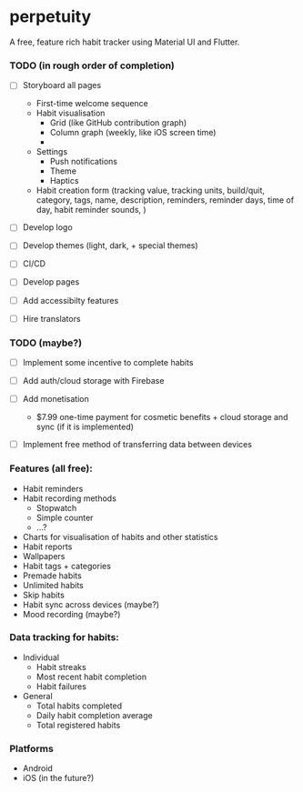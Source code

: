 # perpetuity

A free, feature rich habit tracker using Material UI and Flutter.


### TODO (in rough order of completion)

- [ ] Storyboard all pages
  - First-time welcome sequence
  - Habit visualisation
    - Grid (like GitHub contribution graph) 
    - Column graph (weekly, like iOS screen time)
    - 
  - Settings
    - Push notifications
    - Theme
    - Haptics
  - Habit creation form (tracking value, tracking units, build/quit, category, tags, name, description, reminders, reminder days, time of day, habit reminder sounds, )
- [ ] Develop logo
- [ ] Develop themes (light, dark, + special themes)  
- [ ] CI/CD
- [ ] Develop pages
- [ ] Add accessibilty features
- [ ] Hire translators


### TODO (maybe?)

- [ ] Implement some incentive to complete habits
- [ ] Add auth/cloud storage with Firebase
- [ ] Add monetisation
  - $7.99 one-time payment for cosmetic benefits + cloud storage and sync (if it is implemented)
- [ ] Implement free method of transferring data between devices


### Features (all free):

- Habit reminders
- Habit recording methods
  - Stopwatch
  - Simple counter
  - ...?
- Charts for visualisation of habits and other statistics
- Habit reports
- Wallpapers
- Habit tags + categories
- Premade habits
- Unlimited habits
- Skip habits
- Habit sync across devices (maybe?)
- Mood recording (maybe?)


### Data tracking for habits:

- Individual
  - Habit streaks
  - Most recent habit completion
  - Habit failures
- General
  - Total habits completed
  - Daily habit completion average
  - Total registered habits


### Platforms

- Android
- iOS (in the future?)